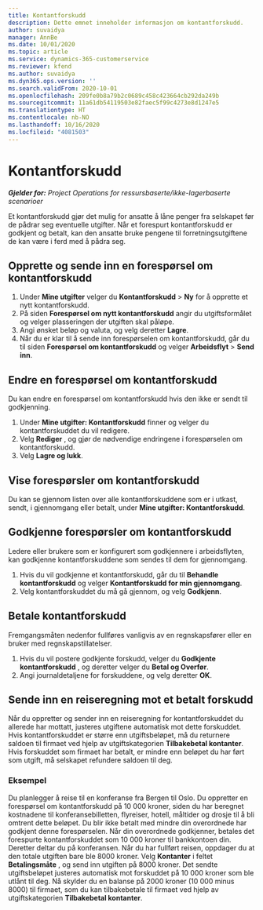 ```yaml
---
title: Kontantforskudd
description: Dette emnet inneholder informasjon om kontantforskudd.
author: suvaidya
manager: AnnBe
ms.date: 10/01/2020
ms.topic: article
ms.service: dynamics-365-customerservice
ms.reviewer: kfend
ms.author: suvaidya
ms.dyn365.ops.version: ''
ms.search.validFrom: 2020-10-01
ms.openlocfilehash: 209fe0b8a79b2c0689c458c423664cb292da249b
ms.sourcegitcommit: 11a61db54119503e82faec5f99c4273e8d1247e5
ms.translationtype: HT
ms.contentlocale: nb-NO
ms.lasthandoff: 10/16/2020
ms.locfileid: "4081503"
---
```

# <a name="cash-advance"></a>Kontantforskudd

_**Gjelder for:** Project Operations for ressursbaserte/ikke-lagerbaserte scenarioer_

Et kontantforskudd gjør det mulig for ansatte å låne penger fra selskapet før de pådrar seg eventuelle utgifter. Når et forespurt kontantforskudd er godkjent og betalt, kan den ansatte bruke pengene til forretningsutgiftene de kan være i ferd med å pådra seg. 

## <a name="create-and-submit-a-cash-advance-request"></a>Opprette og sende inn en forespørsel om kontantforskudd

1. Under **Mine utgifter** velger du **Kontantforskudd** > **Ny** for å opprette et nytt kontantforskudd. 
2. På siden **Forespørsel om nytt kontantforskudd** angir du utgiftsformålet og velger plasseringen der utgiften skal påløpe.
3. Angi ønsket beløp og valuta, og velg deretter **Lagre**. 
4. Når du er klar til å sende inn forespørselen om kontantforskudd, går du til siden **Forespørsel om kontantforskudd** og velger **Arbeidsflyt** > **Send inn**.

## <a name="modify-a-cash-advance-request"></a>Endre en forespørsel om kontantforskudd

Du kan endre en forespørsel om kontantforskudd hvis den ikke er sendt til godkjenning.

1. Under **Mine utgifter: Kontantforskudd** finner og velger du kontantforskuddet du vil redigere.
2. Velg **Rediger** , og gjør de nødvendige endringene i forespørselen om kontantforskudd. 
3. Velg **Lagre og lukk**.


## <a name="view-cash-advance-requests"></a>Vise forespørsler om kontantforskudd
Du kan se gjennom listen over alle kontantforskuddene som er i utkast, sendt, i gjennomgang eller betalt, under **Mine utgifter: Kontantforskudd**. 

## <a name="approve-cash-advance-requests"></a>Godkjenne forespørsler om kontantforskudd

Ledere eller brukere som er konfigurert som godkjennere i arbeidsflyten, kan godkjenne kontantforskuddene som sendes til dem for gjennomgang. 

1. Hvis du vil godkjenne et kontantforskudd, går du til **Behandle kontantforskudd** og velger **Kontantforskudd for min gjennomgang**.
2. Velg kontantforskuddet du må gå gjennom, og velg **Godkjenn**.  

## <a name="pay-cash-advances"></a>Betale kontantforskudd 
Fremgangsmåten nedenfor fullføres vanligvis av en regnskapsfører eller en bruker med regnskapstillatelser.

1. Hvis du vil postere godkjente forskudd, velger du **Godkjente kontantforskudd** , og deretter velger du **Betal og Overfør**.  
2. Angi journaldetaljene for forskuddene, og velg deretter **OK**. 

## <a name="submit-an-expense-report-against-a-paid-cash-advance"></a>Sende inn en reiseregning mot et betalt forskudd 

Når du oppretter og sender inn en reiseregning for kontantforskuddet du allerede har mottatt, justeres utgiftene automatisk mot dette forskuddet. Hvis kontantforskuddet er større enn utgiftsbeløpet, må du returnere saldoen til firmaet ved hjelp av utgiftskategorien **Tilbakebetal kontanter**. Hvis forskuddet som firmaet har betalt, er mindre enn beløpet du har ført som utgift, må selskapet refundere saldoen til deg. 

### <a name="example"></a>Eksempel
Du planlegger å reise til en konferanse fra Bergen til Oslo. Du oppretter en forespørsel om kontantforskudd på 10 000 kroner, siden du har beregnet kostnadene til konferansebilletten, flyreiser, hotell, måltider og drosje til å bli omtrent dette beløpet. Du blir ikke betalt med mindre din overordnede har godkjent denne forespørselen. Når din overordnede godkjenner, betales det forespurte kontantforskuddet som 10 000 kroner til bankkontoen din. Deretter deltar du på konferansen. Når du har fullført reisen, oppdager du at den totale utgiften bare ble 8000 kroner. Velg **Kontanter** i feltet **Betalingsmåte** , og send inn utgiften på 8000 kroner. Det sendte utgiftsbeløpet justeres automatisk mot forskuddet på 10 000 kroner som ble utlånt til deg. Nå skylder du en balanse på 2000 kroner (10 000 minus 8000) til firmaet, som du kan tilbakebetale til firmaet ved hjelp av utgiftskategorien **Tilbakebetal kontanter**. 

